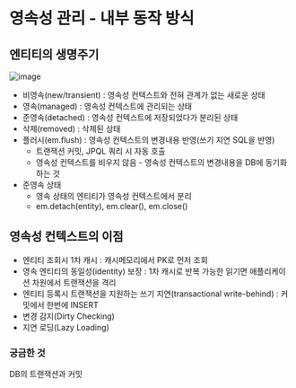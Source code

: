 # 영속성 관리 - 내부 동작 방식

## 엔티티의 생명주기

![image](https://user-images.githubusercontent.com/52124204/113610834-9d143d00-9688-11eb-9a5b-c5c895e1fa62.png)

- 비영속(new/transient) : 영속성 컨텍스트와 전혀 관계가 없는 새로운 상태
- 영속(managed) : 영속성 컨텍스트에 관리되는 상태
- 준영속(detached) : 영속성 컨텍스트에 저장되었다가 분리된 상태
- 삭제(removed) : 삭제된 상태
- 플러시(em.flush) : 영속성 컨텍스트의 변경내용 반영(쓰기 지연 SQL을 반영)
  - 트랜잭션 커밋, JPQL 쿼리 시 자동 호출
  - 영속성 컨텍스트를 비우지 않음 - 영속성 컨텍스트의 변경내용을 DB에 동기화 하는 것
- 준영속 상태
  - 영속 상태의 엔티티가 영속성 컨텍스트에서 분리
  - em.detach(entity), em.clear(), em.close()



## 영속성 컨텍스트의 이점

- 엔티티 조회시 1차 캐시 : 캐시메모리에서 PK로 먼저 조회
- 영속 엔티티의 동일성(identity) 보장 : 1차 캐시로 반복 가능한 읽기면 애플리케이션 차원에서 트랜잭션을 격리
- 엔티티 등록시 트랜잭션을 지원하는 쓰기 지연(transactional write-behind) : 커밋에서 한번에 INSERT
- 변경 감지(Dirty Checking)
- 지연 로딩(Lazy Loading)



### 궁금한 것

DB의 트랜잭션과 커밋







